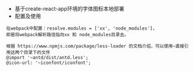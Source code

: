 * 基于create-react-app环境的字体图标本地部署
* 配置及使用
```
在webpack中配置：resolve.modules = ['xx', 'node_modules']，
即是将webpack解析路径指向xx 和 node_modules目录去。

根据 https://www.npmjs.com/package/less-loader 的文档介绍，可以使用~直接引用这两个目录下的文件
@import '~antd/dist/antd.less';
@icon-url: '~iconfont/iconfont';
``` 
